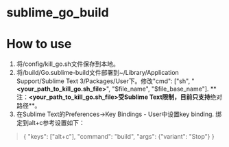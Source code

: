 sublime_go_build
================

# How to use

1. 将/config/kill_go.sh文件保存到本地。
2. 将/build/Go.sublime-build文件部署到~/Library/Application Support/Sublime Text 3/Packages/User下。修改"cmd": ["sh", "**<your_path_to_kill_go.sh_file\>**", "$file_name", "$file_base_name"]. 
** 注：**<your_path_to_kill_go.sh_file\>受Sublime Text限制，目前只支持**绝对路径**。
3. 在Sublime Text的Preferences->Key Bindings - User中设置key binding. 绑定到alt+c参考设置如下：
> { "keys": ["alt+c"], "command": "build", "args": {"variant": "Stop"} }

